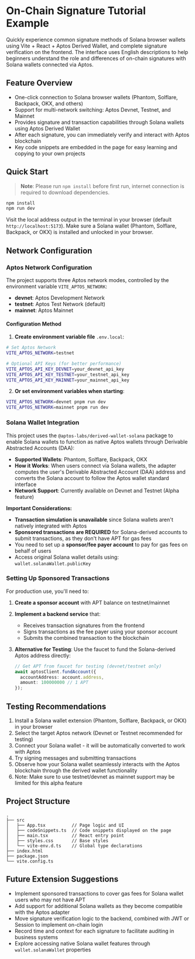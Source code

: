 # On-Chain Signature Tutorial Example

Quickly experience common signature methods of Solana browser wallets using Vite + React + Aptos Derived Wallet, and complete signature verification on the frontend. The interface uses English descriptions to help beginners understand the role and differences of on-chain signatures with Solana wallets connected via Aptos.

## Feature Overview

- One-click connection to Solana browser wallets (Phantom, Solflare, Backpack, OKX, and others)
- Support for multi-network switching: Aptos Devnet, Testnet, and Mainnet
- Provides signature and transaction capabilities through Solana wallets using Aptos Derived Wallet
- After each signature, you can immediately verify and interact with Aptos blockchain
- Key code snippets are embedded in the page for easy learning and copying to your own projects

## Quick Start

> **Note**: Please run `npm install` before first run, internet connection is required to download dependencies.

```bash
npm install
npm run dev
```

Visit the local address output in the terminal in your browser (default `http://localhost:5173`). Make sure a Solana wallet (Phantom, Solflare, Backpack, or OKX) is installed and unlocked in your browser.

## Network Configuration

### Aptos Network Configuration

The project supports three Aptos network modes, controlled by the environment variable `VITE_APTOS_NETWORK`:

- **devnet**: Aptos Development Network
- **testnet**: Aptos Test Network (default)
- **mainnet**: Aptos Mainnet

#### Configuration Method

1. **Create environment variable file** `.env.local`:
```bash
# Set Aptos Network
VITE_APTOS_NETWORK=testnet

# Optional API Keys (for better performance)
VITE_APTOS_API_KEY_DEVNET=your_devnet_api_key
VITE_APTOS_API_KEY_TESTNET=your_testnet_api_key  
VITE_APTOS_API_KEY_MAINNET=your_mainnet_api_key
```

2. **Or set environment variables when starting**:
```bash
VITE_APTOS_NETWORK=devnet pnpm run dev
VITE_APTOS_NETWORK=mainnet pnpm run dev
```

### Solana Wallet Integration

This project uses the `@aptos-labs/derived-wallet-solana` package to enable Solana wallets to function as native Aptos wallets through Derivable Abstracted Accounts (DAA):

- **Supported Wallets**: Phantom, Solflare, Backpack, OKX
- **How it Works**: When users connect via Solana wallets, the adapter computes the user's Derivable Abstracted Account (DAA) address and converts the Solana account to follow the Aptos wallet standard interface
- **Network Support**: Currently available on Devnet and Testnet (Alpha feature)

**Important Considerations:**
- **Transaction simulation is unavailable** since Solana wallets aren't natively integrated with Aptos
- **Sponsored transactions are REQUIRED** for Solana-derived accounts to submit transactions, as they don't have APT for gas fees
- You need to set up a **sponsor/fee payer account** to pay for gas fees on behalf of users
- Access original Solana wallet details using: `wallet.solanaWallet.publicKey`

### Setting Up Sponsored Transactions

For production use, you'll need to:

1. **Create a sponsor account** with APT balance on testnet/mainnet
2. **Implement a backend service** that:
   - Receives transaction signatures from the frontend
   - Signs transactions as the fee payer using your sponsor account
   - Submits the combined transaction to the blockchain

3. **Alternative for Testing**: Use the faucet to fund the Solana-derived Aptos address directly:
   ```typescript
   // Get APT from faucet for testing (devnet/testnet only)
   await aptosClient.fundAccount({
     accountAddress: account.address,
     amount: 100000000 // 1 APT
   });
   ```

## Testing Recommendations

1. Install a Solana wallet extension (Phantom, Solflare, Backpack, or OKX) in your browser
2. Select the target Aptos network (Devnet or Testnet recommended for testing)
3. Connect your Solana wallet - it will be automatically converted to work with Aptos
4. Try signing messages and submitting transactions
5. Observe how your Solana wallet seamlessly interacts with the Aptos blockchain through the derived wallet functionality
6. Note: Make sure to use testnet/devnet as mainnet support may be limited for this alpha feature

## Project Structure

```
.
├── src
│   ├── App.tsx          // Page logic and UI
│   ├── codeSnippets.ts  // Code snippets displayed on the page
│   ├── main.tsx         // React entry point
│   ├── styles.css       // Base styles
│   └── vite-env.d.ts    // Global type declarations
├── index.html
├── package.json
└── vite.config.ts
```

## Future Extension Suggestions

- Implement sponsored transactions to cover gas fees for Solana wallet users who may not have APT
- Add support for additional Solana wallets as they become compatible with the Aptos adapter
- Move signature verification logic to the backend, combined with JWT or Session to implement on-chain login
- Record time and context for each signature to facilitate auditing in business systems
- Explore accessing native Solana wallet features through `wallet.solanaWallet` properties